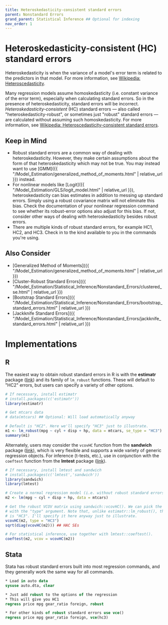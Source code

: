```yaml
---
title: Heteroskedasticity-consistent standard errors
parent: Nonstandard Errors
grand_parent: Statistical Inference ## Optional for indexing
nav_order: 1
---
```


# Heteroskedasticity-consistent (HC) standard errors

Heteroskedasticity is when the variance of a model's error term is related to the predictors in that model. For more information, see [Wikipedia: Heteroscedasticity](https://en.m.wikipedia.org/wiki/Heteroscedasticity).

Many regression models assume homoskedasticity (i.e. constant variance of the error term), especially when calculating standard errors. So in the presence of heteroskedasticity, standard errors will be incorrect. _Heteroskedasticity-consistent_ (HC) standard errors &mdash; also called "heteroskedasticity-robust", or sometimes just "robust" standard errors &mdash; are calculated without assuming such homoskedasticity. For more information, see [Wikipedia: Heteroscedasticity-consistent standard errors](https://en.wikipedia.org/wiki/Heteroscedasticity-consistent_standard_errors).

## Keep in Mind

- Robust standard errors are a common way of dealing with heteroskedasticity. However, they make certain assumptions about the form of that heteroskedasticity which may not be true. You may instead want to use [GMM]({{ "/Model_Estimation/generalized_method_of_moments.html" | relative_url }}) instead.
- For nonlinear models like [Logit]({{ "/Model_Estimation/GLS/logit_model.html" | relative_url }}), heteroskedasticity can bias estimates in addition to messing up standard errors. Simply using a robust covariance matrix will not eliminate this bias. Check the documentation of your nonlinear regression command to see whether its robust-error options also adjust for this bias. If not, consider other ways of dealing with heteroskedasticity besides robust errors.
- There are multiple kinds of robust standard errors, for example HC1, HC2, and HC3. Check in to the kind available to you in the commands you're using.

## Also Consider

- [Generalized Method of Moments]({{ "/Model_Estimation/generalized_method_of_moments.html" | relative_url }})
- [Cluster-Robust Standard Errors]({{ "/Model_Estimation/Statistical_Inference/Nonstandard_Errors/clustered_se.html" | relative_url }})
- [Bootstrap Standard Errors]({{ "/Model_Estimation/Statistical_Inference/Nonstandard_Errors/bootstrap_standard_errors.html" | relative_url }})
- [Jackknife Standard Errors]({{ "/Model_Estimation/Statistical_Inference/Nonstandard_Errors/jackknife_standard_errors.html" | relative_url }})

# Implementations

## R

The easiest way to obtain robust standard errors in R is with the **estimatr** package ([link](https://declaredesign.org/r/estimatr/)) and its family of `lm_robust` functions. These will default to "HC2" errors, but users can specify a variety of other options. 

```R
# If necessary, install estimatr
# install.packages(c('estimatr'))
library(estimatr)

# Get mtcars data
# data(mtcars) ## Optional: Will load automatically anyway

# Default is "HC2". Here we'll specify "HC3" just to illustrate.
m1 <- lm_robust(mpg ~ cyl + disp + hp, data = mtcars, se_type = "HC3")
summary(m1)
```

Alternately, users may consider the `vcovHC` function from the **sandwich** package ([link](https://cran.r-project.org/web/packages/sandwich/index.html)), which is very flexible and supports a wide variety of generic regression objects. For inference (t-tests, etc.), use in conjunction with the `coeftest` function from the **lmtest** package ([link](https://cran.r-project.org/web/packages/lmtest/index.html)).

```R
# If necessary, install lmtest and sandwich
# install.packages(c('lmtest','sandwich'))
library(sandwich)
library(lmtest)

# Create a normal regression model (i.e. without robust standard errors)
m2 <- lm(mpg ~ cyl + disp + hp, data = mtcars)

# Get the robust VCOV matrix using sandwich::vcovHC(). We can pick the kind of robust errors 
# with the "type" argument. Note that, unlike estimatr::lm_robust(), the default this time  
# is "HC3". I'll specify it here anyway just to illustrate.
vcovHC(m2, type = "HC3")
sqrt(diag(vcovHC(m2))) ## HAC SEs

# For statistical inference, use together with lmtest::coeftest().
coeftest(m2, vcov = vcovHC(m2))
```

## Stata

Stata has robust standard errors built into most regression commands, and they generally work the same way for all commands.

```stata
* Load in auto data
sysuse auto.dta, clear

* Just add robust to the options of the regression
* This will give you HC1
regress price mpg gear_ratio foreign, robust

* For other kinds of robust standard errors use vce()
regress price mpg gear_ratio foreign, vce(hc3)
```
